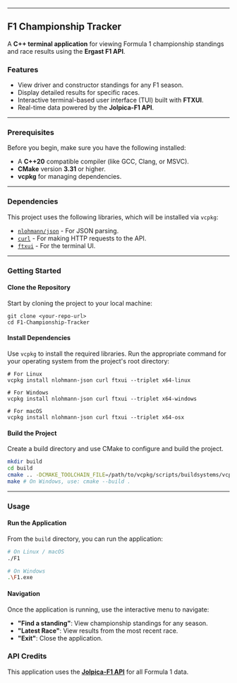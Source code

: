
-----

## F1 Championship Tracker

A **C++ terminal application** for viewing Formula 1 championship standings and race results using the **Ergast F1 API**.

### Features

  * View driver and constructor standings for any F1 season.
  * Display detailed results for specific races.
  * Interactive terminal-based user interface (TUI) built with **FTXUI**.
  * Real-time data powered by the **Jolpica-F1 API**.

-----

### Prerequisites

Before you begin, make sure you have the following installed:

  * A **C++20** compatible compiler (like GCC, Clang, or MSVC).
  * **CMake** version **3.31** or higher.
  * **vcpkg** for managing dependencies.

-----

### Dependencies

This project uses the following libraries, which will be installed via `vcpkg`:

  * [`nlohmann/json`](https://www.google.com/search?q=%5Bhttps://github.com/nlohmann/json%5D\(https://github.com/nlohmann/json\)) - For JSON parsing.
  * [`curl`](https://www.google.com/search?q=%5Bhttps://curl.se/%5D\(https://curl.se/\)) - For making HTTP requests to the API.
  * [`ftxui`](https://www.google.com/search?q=%5Bhttps://github.com/ArthurSonzogni/FTXUI%5D\(https://github.com/ArthurSonzogni/FTXUI\)) - For the terminal UI.

-----

### Getting Started

#### Clone the Repository

Start by cloning the project to your local machine:

```
git clone <your-repo-url>
cd F1-Championship-Tracker
```

#### Install Dependencies

Use `vcpkg` to install the required libraries. Run the appropriate command for your operating system from the project's root directory:

```
# For Linux
vcpkg install nlohmann-json curl ftxui --triplet x64-linux

# For Windows
vcpkg install nlohmann-json curl ftxui --triplet x64-windows

# For macOS
vcpkg install nlohmann-json curl ftxui --triplet x64-osx
```

#### Build the Project

Create a build directory and use CMake to configure and build the project.

```bash
mkdir build
cd build
cmake .. -DCMAKE_TOOLCHAIN_FILE=/path/to/vcpkg/scripts/buildsystems/vcpkg.cmake
make # On Windows, use: cmake --build .
```

-----

### Usage

#### Run the Application

From the `build` directory, you can run the application:

```bash
# On Linux / macOS
./F1

# On Windows
.\F1.exe
```

#### Navigation

Once the application is running, use the interactive menu to navigate:

  * **"Find a standing"**: View championship standings for any season.
  * **"Latest Race"**: View results from the most recent race.
  * **"Exit"**: Close the application.

### API Credits

This application uses the [**Jolpica-F1 API**](https://github.com/jolpica/jolpica-f1) for all Formula 1 data.



